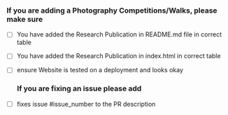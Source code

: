 
  ### If you are adding a Photography Competitions/Walks, please make sure 
- [ ] You have added the Research Publication in README.md file in correct table
- [ ] You have added the Research Publication in index.html in correct table
- [ ] ensure Website is tested on a deployment and looks okay

  ### If you are fixing an issue please add
- [ ] fixes issue #issue_number to the PR description
